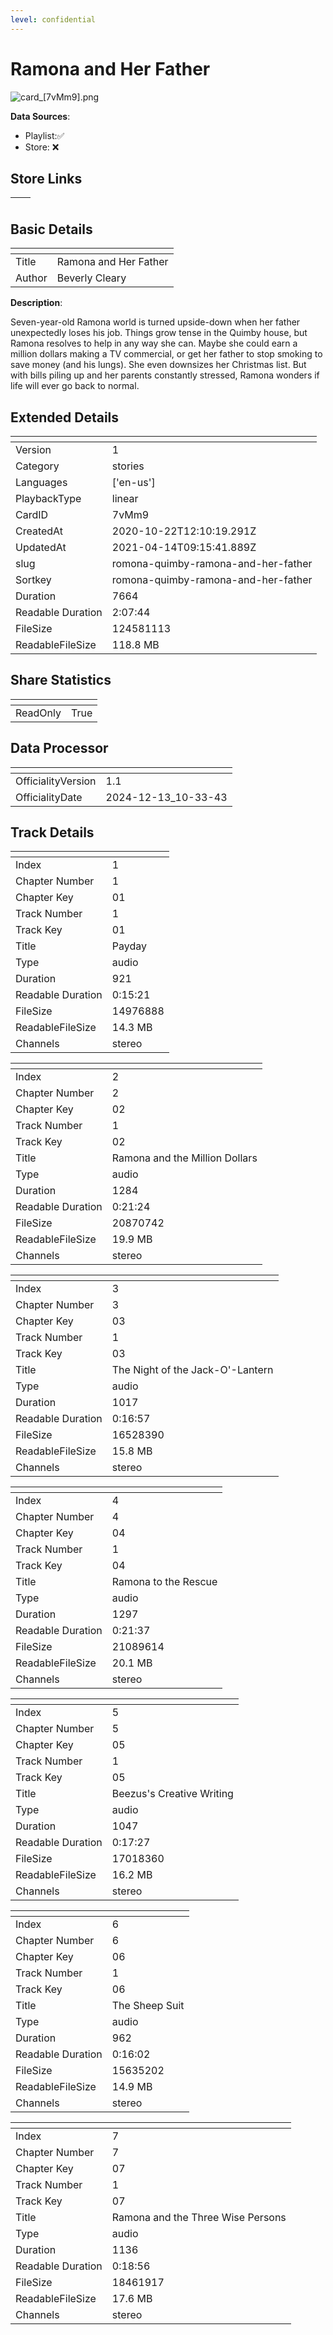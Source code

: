 ```yaml
---
level: confidential
---
```

# Ramona and Her Father

![card_[7vMm9].png](../../img/cards/card_[7vMm9].png)

**Data Sources**: 

- Playlist:✅
- Store: ❌


## Store Links

| <!-- --> | <!-- --> |
| - | - |


## Basic Details

| <!-- --> | <!-- --> |
| - | - |
| Title | Ramona and Her Father |
| Author | Beverly Cleary |

**Description**:

Seven-year-old Ramona world is turned upside-down when her father unexpectedly loses his job. Things grow tense in the Quimby house, but Ramona resolves to help in any way she can. Maybe she could earn a million dollars making a TV commercial, or get her father to stop smoking to save money (and his lungs). She even downsizes her Christmas list. But with bills piling up and her parents constantly stressed, Ramona wonders if life will ever go back to normal.


## Extended Details

| <!-- --> | <!-- --> |
| - | - |
| Version | 1 |
| Category | stories |
| Languages | ['en-us'] |
| PlaybackType | linear |
| CardID | 7vMm9 |
| CreatedAt | 2020-10-22T12:10:19.291Z |
| UpdatedAt | 2021-04-14T09:15:41.889Z |
| slug | romona-quimby-ramona-and-her-father |
| Sortkey | romona-quimby-ramona-and-her-father |
| Duration | 7664 |
| Readable Duration | 2:07:44 |
| FileSize | 124581113 |
| ReadableFileSize | 118.8 MB |


## Share Statistics

| <!-- --> | <!-- --> |
| - | - |
| ReadOnly | True |


## Data Processor

| <!-- --> | <!-- --> |
| - | - |
| OfficialityVersion | 1.1
| OfficialityDate | 2024-12-13_10-33-43


## Track Details

| <!-- --> | <!-- --> |
| - | - |
| Index | 1 |
| Chapter Number | 1 |
| Chapter Key | 01 |
| Track Number | 1 |
| Track Key | 01 |
| Title | Payday |
| Type | audio |
| Duration | 921 |
| Readable Duration | 0:15:21 |
| FileSize | 14976888 |
| ReadableFileSize | 14.3 MB |
| Channels | stereo |

| <!-- --> | <!-- --> |
| - | - |
| Index | 2 |
| Chapter Number | 2 |
| Chapter Key | 02 |
| Track Number | 1 |
| Track Key | 02 |
| Title | Ramona and the Million Dollars |
| Type | audio |
| Duration | 1284 |
| Readable Duration | 0:21:24 |
| FileSize | 20870742 |
| ReadableFileSize | 19.9 MB |
| Channels | stereo |

| <!-- --> | <!-- --> |
| - | - |
| Index | 3 |
| Chapter Number | 3 |
| Chapter Key | 03 |
| Track Number | 1 |
| Track Key | 03 |
| Title | The Night of the Jack-O'-Lantern |
| Type | audio |
| Duration | 1017 |
| Readable Duration | 0:16:57 |
| FileSize | 16528390 |
| ReadableFileSize | 15.8 MB |
| Channels | stereo |

| <!-- --> | <!-- --> |
| - | - |
| Index | 4 |
| Chapter Number | 4 |
| Chapter Key | 04 |
| Track Number | 1 |
| Track Key | 04 |
| Title | Ramona to the Rescue |
| Type | audio |
| Duration | 1297 |
| Readable Duration | 0:21:37 |
| FileSize | 21089614 |
| ReadableFileSize | 20.1 MB |
| Channels | stereo |

| <!-- --> | <!-- --> |
| - | - |
| Index | 5 |
| Chapter Number | 5 |
| Chapter Key | 05 |
| Track Number | 1 |
| Track Key | 05 |
| Title | Beezus's Creative Writing |
| Type | audio |
| Duration | 1047 |
| Readable Duration | 0:17:27 |
| FileSize | 17018360 |
| ReadableFileSize | 16.2 MB |
| Channels | stereo |

| <!-- --> | <!-- --> |
| - | - |
| Index | 6 |
| Chapter Number | 6 |
| Chapter Key | 06 |
| Track Number | 1 |
| Track Key | 06 |
| Title | The Sheep Suit |
| Type | audio |
| Duration | 962 |
| Readable Duration | 0:16:02 |
| FileSize | 15635202 |
| ReadableFileSize | 14.9 MB |
| Channels | stereo |

| <!-- --> | <!-- --> |
| - | - |
| Index | 7 |
| Chapter Number | 7 |
| Chapter Key | 07 |
| Track Number | 1 |
| Track Key | 07 |
| Title | Ramona and the Three Wise Persons |
| Type | audio |
| Duration | 1136 |
| Readable Duration | 0:18:56 |
| FileSize | 18461917 |
| ReadableFileSize | 17.6 MB |
| Channels | stereo |

